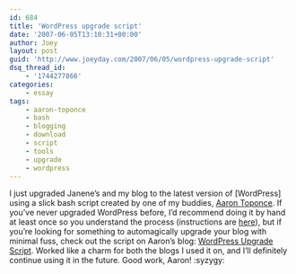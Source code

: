 ```yaml
---
id: 684
title: 'WordPress upgrade script'
date: '2007-06-05T13:10:31+00:00'
author: Joey
layout: post
guid: 'http://www.joeyday.com/2007/06/05/wordpress-upgrade-script'
dsq_thread_id:
    - '1744277866'
categories:
    - essay
tags:
    - aaron-toponce
    - bash
    - blogging
    - download
    - script
    - tools
    - upgrade
    - wordpress
---
```


I just upgraded Janene’s and my blog to the latest version of \[WordPress\] using a slick bash script created by one of my buddies, [Aaron Toponce](http://www.pthree.org). If you’ve never upgraded WordPress before, I’d recommend doing it by hand at least once so you understand the process (instructions are [here](http://codex.wordpress.org/Upgrading_WordPress)), but if you’re looking for something to automagically upgrade your blog with minimal fuss, check out the script on Aaron’s blog: [WordPress Upgrade Script](http://www.pthree.org/2007/03/02/wordpress-upgrade-script/). Worked like a charm for both the blogs I used it on, and I’ll definitely continue using it in the future. Good work, Aaron! :syzygy: